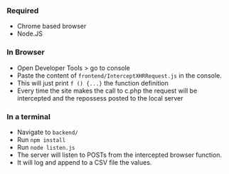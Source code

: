 ### Required
- Chrome based browser
- Node.JS

### In Browser

- Open Developer Tools > go to console
- Paste the content of `frontend/InterceptXHRRequest.js` in the console.
- This will just print `f () {...}` the function definition
- Every time the site makes the call to c.php the request will be intercepted and the repossess posted to the local server

### In a terminal
- Navigate to `backend/`
- Run `npm install`
- Run `node listen.js`
- The server will listen to POSTs from the intercepted browser function.
- It will log and append to a CSV file the values.
